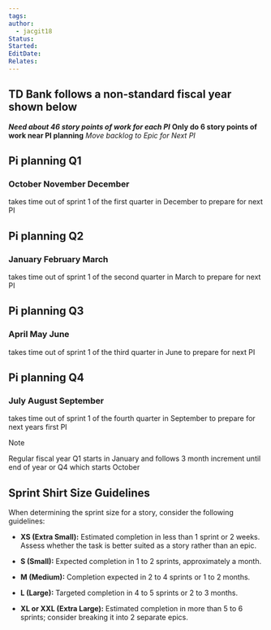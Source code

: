 ```yaml
---
tags: 
author:
  - jacgit18
Status: 
Started: 
EditDate: 
Relates:
---
```

## TD Bank follows a non-standard fiscal year shown below


***Need about 46 story points of work for each PI***
**Only do 6 story points of work near PI planning**
*Move backlog to Epic for Next PI*
## Pi planning Q1
### October November December   

takes time out of sprint 1 of the first quarter in December to prepare for next PI


## Pi planning Q2  
### January February March  

takes time out of sprint 1 of the second quarter in March to prepare for next PI


## Pi planning Q3
### April May June  

takes time out of sprint 1 of the third quarter in June to prepare for next PI


## Pi planning Q4 
### July August September  

takes time out of sprint 1 of the fourth quarter in September to prepare for next years first PI

>[!note] 
 Regular fiscal year Q1 starts in January and follows 3 month increment until end of year or Q4 which starts October



## Sprint Shirt Size Guidelines

When determining the sprint size for a story, consider the following guidelines:

- **XS (Extra Small):** Estimated completion in less than 1 sprint or 2 weeks. Assess whether the task is better suited as a story rather than an epic.

- **S (Small):** Expected completion in 1 to 2 sprints, approximately a month.

- **M (Medium):** Completion expected in 2 to 4 sprints or 1 to 2 months.

- **L (Large):** Targeted completion in 4 to 5 sprints or 2 to 3 months.

- **XL or XXL (Extra Large):** Estimated completion in more than 5 to 6 sprints; consider breaking it into 2 separate epics.



